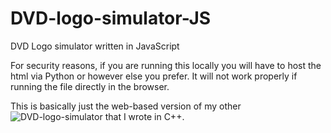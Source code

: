 # DVD-logo-simulator-JS
DVD Logo simulator written in JavaScript

For security reasons, if you are running this locally you will have to host the html via Python or however else you prefer. It will not work properly if running the file directly in the browser.

This is basically just the web-based version of my other ![DVD-logo-simulator](https://github.com/hosua/DVD-logo-simulator) that I wrote in C++.
